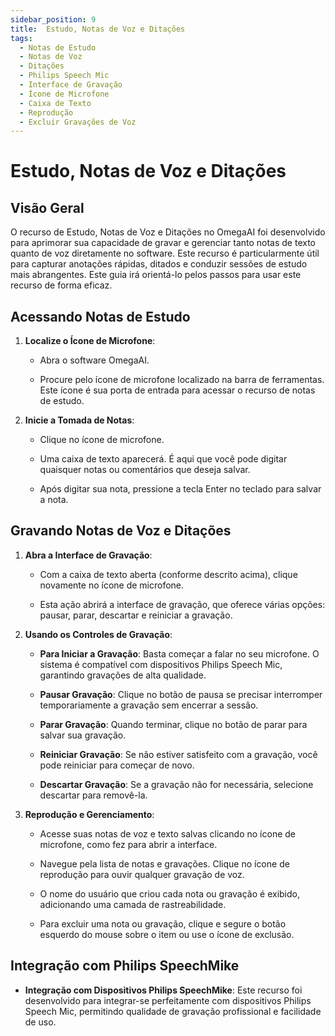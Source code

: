 ```yaml
---
sidebar_position: 9
title:  Estudo, Notas de Voz e Ditações
tags:
  - Notas de Estudo
  - Notas de Voz
  - Ditações
  - Philips Speech Mic
  - Interface de Gravação
  - Ícone de Microfone
  - Caixa de Texto
  - Reprodução
  - Excluir Gravações de Voz
---
```


# Estudo, Notas de Voz e Ditações

## Visão Geral

O recurso de Estudo, Notas de Voz e Ditações no OmegaAI foi desenvolvido para
aprimorar sua capacidade de gravar e gerenciar tanto notas de texto quanto de voz
diretamente no software. Este recurso é particularmente útil para
capturar anotações rápidas, ditados e conduzir sessões de estudo mais abrangentes.
Este guia irá orientá-lo pelos passos para usar este
recurso de forma eficaz.

## Acessando Notas de Estudo

1.  **Localize o Ícone de Microfone**:

    - Abra o software OmegaAI.

    - Procure pelo ícone de microfone localizado na barra de ferramentas. Este ícone é
      sua porta de entrada para acessar o recurso de notas de estudo.

      


2.  **Inicie a Tomada de Notas**:

    - Clique no ícone de microfone.

    - Uma caixa de texto aparecerá. É aqui que você pode digitar quaisquer notas ou
      comentários que deseja salvar.

    - Após digitar sua nota, pressione a tecla Enter no teclado para
      salvar a nota.
      
      

## Gravando Notas de Voz e Ditações

1.  **Abra a Interface de Gravação**:

    - Com a caixa de texto aberta (conforme descrito acima), clique novamente no
      ícone de microfone.

    - Esta ação abrirá a interface de gravação, que oferece várias
      opções: pausar, parar, descartar e reiniciar a gravação.

      

2.  **Usando os Controles de Gravação**:

    - **Para Iniciar a Gravação**: Basta começar a falar no seu
      microfone. O sistema é compatível com dispositivos Philips Speech Mic,
      garantindo gravações de alta qualidade.

    - **Pausar Gravação**: Clique no botão de pausa se precisar
      interromper temporariamente a gravação sem encerrar a sessão.

    - **Parar Gravação**: Quando terminar, clique no botão de parar
      para salvar sua gravação.

    - **Reiniciar Gravação**: Se não estiver satisfeito com a gravação,
      você pode reiniciar para começar de novo.

    - **Descartar Gravação**: Se a gravação não for necessária, selecione
      descartar para removê-la.

3.  **Reprodução e Gerenciamento**:

    - Acesse suas notas de voz e texto salvas clicando no ícone de microfone,
      como fez para abrir a interface.

    - Navegue pela lista de notas e gravações. Clique no
      ícone de reprodução para ouvir qualquer gravação de voz.

    - O nome do usuário que criou cada nota ou gravação é
      exibido, adicionando uma camada de rastreabilidade.

    - Para excluir uma nota ou gravação, clique e segure o botão
      esquerdo do mouse sobre o item ou use o ícone de exclusão.

## Integração com Philips SpeechMike 

- **Integração com Dispositivos Philips SpeechMike**: Este recurso foi
  desenvolvido para integrar-se perfeitamente com dispositivos Philips Speech Mic,
  permitindo qualidade de gravação profissional e facilidade de uso.
